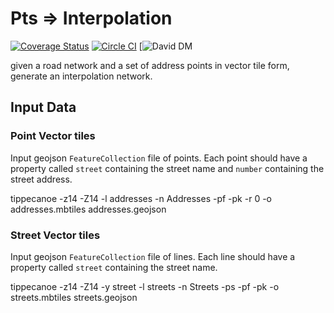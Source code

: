 # Pts => Interpolation

[![Coverage Status](https://coveralls.io/repos/github/ingalls/pt2itp/badge.svg?branch=master)](https://coveralls.io/github/ingalls/pt2itp?branch=master)
[![Circle CI](https://circleci.com/gh/ingalls/pt2itp/tree/master.svg?style=svg)](https://circleci.com/gh/ingalls/pt2itp/tree/master)
[![David DM](https://david-dm.org/ingalls/pt2itp.svg)

given a road network and a set of address points in vector tile form, generate an interpolation network.

## Input Data

### Point Vector tiles

Input geojson `FeatureCollection` file of points. Each point should have a property called `street` containing the street name
and `number` containing the street address.

tippecanoe -z14 -Z14 -l addresses -n Addresses -pf -pk -r 0 -o addresses.mbtiles addresses.geojson

### Street Vector tiles

Input geojson `FeatureCollection` file of lines. Each line should have a property called `street` containing the street name.

tippecanoe -z14 -Z14 -y street -l streets -n Streets -ps -pf -pk -o streets.mbtiles streets.geojson
